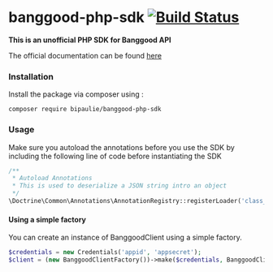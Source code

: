 # banggood-php-sdk [![Build Status](https://travis-ci.org/bigpaulie/banggood-php-sdk.svg?branch=master)](https://travis-ci.org/bigpaulie/banggood-php-sdk)

**This is an unofficial PHP SDK for Banggood API**

The official documentation can be found [here](https://api.banggood.com/index.php?com=document&article_id=2)

### Installation
Install the package via composer using :

```
composer require bipaulie/banggood-php-sdk
```

### Usage

Make sure you autoload the annotations before you use the SDK by including the following line of code before instantiating the SDK
```php 
/**
 * Autoload Annotations
 * This is used to deserialize a JSON string intro an object
 */
\Doctrine\Common\Annotations\AnnotationRegistry::registerLoader('class_exists');
```

#### Using a simple factory
You can create an instance of BanggoodClient using a simple factory.

```php
$credentials = new Credentials('appid', 'appsecret');
$client = (new BanggoodClientFactory())->make($credentials, BanggoodClientFactory::TYPE_PRODUCTION);
```